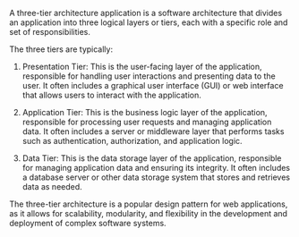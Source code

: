 

A three-tier architecture application is a software architecture that divides an application into three logical layers or tiers, each with a specific role and set of responsibilities. 

The three tiers are typically:

1. Presentation Tier: This is the user-facing layer of the application, responsible for handling user interactions and presenting data to the user. It often includes a graphical user interface (GUI) or web interface that allows users to interact with the application.

2. Application Tier: This is the business logic layer of the application, responsible for processing user requests and managing application data. It often includes a server or middleware layer that performs tasks such as authentication, authorization, and application logic.

3. Data Tier: This is the data storage layer of the application, responsible for managing application data and ensuring its integrity. It often includes a database server or other data storage system that stores and retrieves data as needed.

The three-tier architecture is a popular design pattern for web applications, as it allows for scalability, modularity, and flexibility in the development and deployment of complex software systems.
